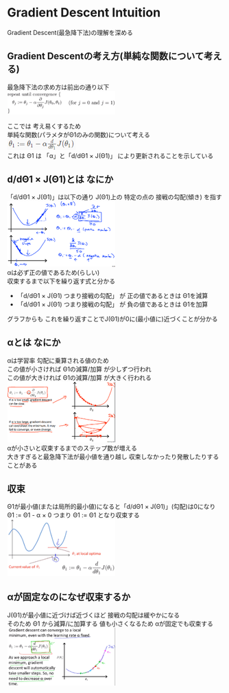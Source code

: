 # Gradient Descent Intuition
Gradient Descent(最急降下法)の理解を深める  

## Gradient Descentの考え方(単純な関数について考える)
最急降下法の求め方は前出の通り以下  
<img src="../../img/01_08_gradient_descent_algorithm.png" width=50%>  

ここでは 考え易くするため  
単純な関数(パラメタがΘ1のみの関数)について考える  
<img src="../../img/01_09_gradient_descent_algorithm_simplified.png" width="160" height="26">  
これは Θ1 は 「α」と「d/dΘ1 × J(Θ1)」 により更新されることを示している  

## d/dΘ1 × J(Θ1)とは なにか
「d/dΘ1 × J(Θ1)」は以下の通り J(Θ1)上の 特定の点の 接戦の勾配(傾き) を指す  
<img src="../../img/01_09_gradient_descent_derivative.png" width=50%>  
αは必ず正の値であるため(らしい)  
収束するまで以下を繰り返す式と分かる  
* 「d/dΘ1 × J(Θ1) つまり接戦の勾配」 が 正の値であるときは Θ1を減算
* 「d/dΘ1 × J(Θ1) つまり接戦の勾配」 が 負の値であるときは Θ1を加算

グラフからも これを繰り返すことでJ(Θ1)が0に(最小値に)近づくことが分かる

## αとは なにか
αは学習率 勾配に乗算される値のため  
この値が小さければ Θ1の減算/加算 が少しずつ行われ  
この値が大きければ Θ1の減算/加算 が大きく行われる  
<img src="../../img/01_09_gradient_descent_alpha.png" width=50%>  
αが小さいと収束するまでのステップ数が増える  
大きすぎると最急降下法が最小値を通り越し 収束しなかったり発散したりすることがある

## 収束
Θ1が最小値(または局所的最小値)になると「d/dΘ1 × J(Θ1)」(勾配)は0になり  
Θ1 := Θ1 - α × 0 つまり Θ1 := Θ1 となり収束する  
<img src="../../img/01_09_gradient_descent_minimam.png" width=50%>  

## αが固定なのになぜ収束するか
J(Θ1)が最小値に近づけば近づくほど 接戦の勾配は緩やかになる  
そのため Θ1 から減算/に加算する 値も小さくなるため αが固定でも収束する  
<img src="../../img/01_09_gradient_descent_learnning_rate.png" width=50%>  
